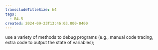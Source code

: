 ```yaml
---
transcludeTitleSize: h4
tags:
  - B4.5
created: 2024-09-23T13:46:03.000-0400
---
```

use a variety of methods to debug programs (e.g., manual code tracing, extra code to output the state of variables);